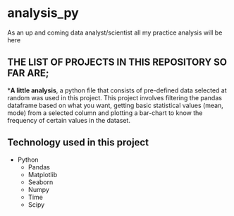 # analysis_py
 As an up and coming data analyst/scientist all my practice analysis will be here

## THE LIST OF PROJECTS IN THIS REPOSITORY SO FAR ARE;
***A little analysis**, a python file that consists of pre-defined data selected at random was used in this project. This project involves filtering the pandas dataframe based on what you want, getting basic statistical values (mean, mode) from a selected column and plotting a bar-chart to know the frequency of certain values in the dataset.

## Technology used in this project
<ul>
<li> Python
<ul>
<li> Pandas
<li> Matplotlib
<li> Seaborn
<li> Numpy
<li> Time
<li> Scipy
</ul>
</ul>
